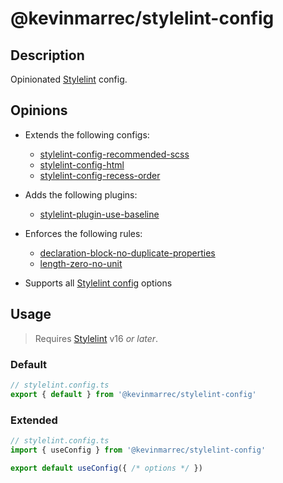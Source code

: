 # @kevinmarrec/stylelint-config

## Description

Opinionated [Stylelint](https://stylelint.io) config.

## Opinions

- Extends the following configs:
  - [stylelint-config-recommended-scss](https://github.com/stylelint-scss/stylelint-config-recommended-scss)
  - [stylelint-config-html](https://github.com/ota-meshi/stylelint-config-html)
  - [stylelint-config-recess-order](https://github.com/stormwarning/stylelint-config-recess-order)

- Adds the following plugins:
  - [stylelint-plugin-use-baseline](https://github.com/ryo-manba/stylelint-plugin-use-baseline)

- Enforces the following rules:
  - [declaration-block-no-duplicate-properties](https://stylelint.io/user-guide/rules/list/declaration-block-no-duplicate-properties)
  - [length-zero-no-unit](https://stylelint.io/user-guide/rules/list/length-zero-no-unit)

- Supports all [Stylelint config](https://stylelint.io/user-guide/configure) options

## Usage

> Requires [Stylelint](https://stylelint.io) v16 _or later_.

### Default

```ts
// stylelint.config.ts
export { default } from '@kevinmarrec/stylelint-config'
```

### Extended

```ts
// stylelint.config.ts
import { useConfig } from '@kevinmarrec/stylelint-config'

export default useConfig({ /* options */ })
```
